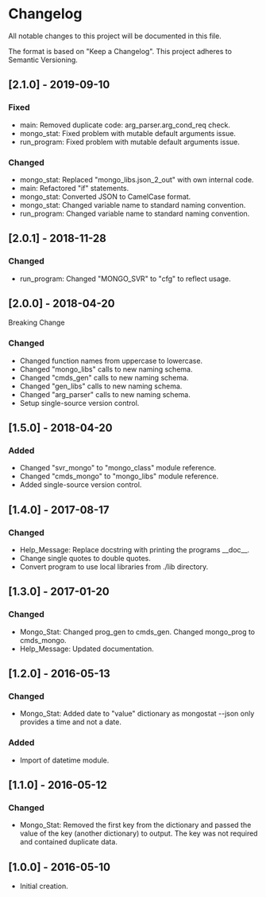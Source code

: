 # Changelog
All notable changes to this project will be documented in this file.

The format is based on "Keep a Changelog".  This project adheres to Semantic Versioning.


## [2.1.0] - 2019-09-10
### Fixed
- main:  Removed duplicate code:  arg_parser.arg_cond_req check.
- mongo_stat:  Fixed problem with mutable default arguments issue.
- run_program:  Fixed problem with mutable default arguments issue.

### Changed
- mongo_stat:  Replaced "mongo_libs.json_2_out" with own internal code.
- main:  Refactored "if" statements.
- mongo_stat:  Converted JSON to CamelCase format.
- mongo_stat:  Changed variable name to standard naming convention.
- run_program:  Changed variable name to standard naming convention.


## [2.0.1] - 2018-11-28
### Changed
- run_program:  Changed "MONGO_SVR" to "cfg" to reflect usage.


## [2.0.0] - 2018-04-20
Breaking Change

### Changed
- Changed function names from uppercase to lowercase.
- Changed "mongo_libs" calls to new naming schema.
- Changed "cmds_gen" calls to new naming schema.
- Changed "gen_libs" calls to new naming schema.
- Changed "arg_parser" calls to new naming schema.
- Setup single-source version control.


## [1.5.0] - 2018-04-20
### Added
- Changed "svr_mongo" to "mongo_class" module reference.
- Changed "cmds_mongo" to "mongo_libs" module reference.
- Added single-source version control.


## [1.4.0] - 2017-08-17
### Changed
- Help_Message:  Replace docstring with printing the programs \_\_doc\_\_.
- Change single quotes to double quotes.
- Convert program to use local libraries from ./lib directory.


## [1.3.0] - 2017-01-20
### Changed
- Mongo_Stat:  Changed prog_gen to cmds_gen.  Changed mongo_prog to cmds_mongo.
- Help_Message:  Updated documentation.


## [1.2.0] - 2016-05-13
### Changed
- Mongo_Stat:  Added date to "value" dictionary as mongostat --json only provides a time and not a date.

### Added
- Import of datetime module.


## [1.1.0] - 2016-05-12
### Changed
- Mongo_Stat:  Removed the first key from the dictionary and passed the value of the key (another dictionary) to output.  The key was not required and contained duplicate data.


## [1.0.0] - 2016-05-10
- Initial creation.

